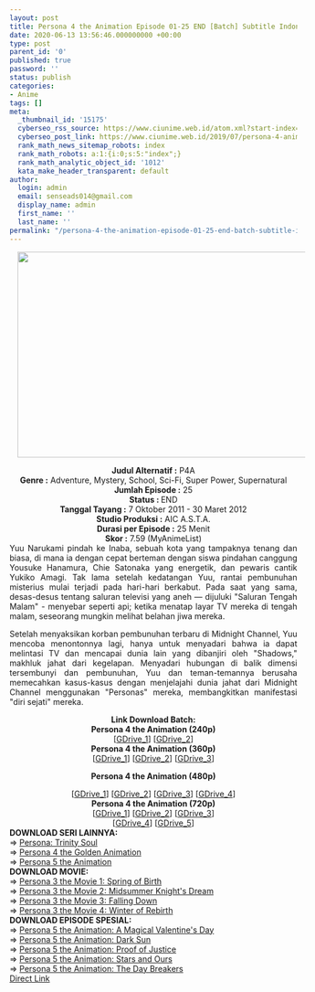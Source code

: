 ```yaml
---
layout: post
title: Persona 4 the Animation Episode 01-25 END [Batch] Subtitle Indonesia
date: 2020-06-13 13:56:46.000000000 +00:00
type: post
parent_id: '0'
published: true
password: ''
status: publish
categories:
- Anime
tags: []
meta:
  _thumbnail_id: '15175'
  cyberseo_rss_source: https://www.ciunime.web.id/atom.xml?start-index=901&max-results=150
  cyberseo_post_link: https://www.ciunime.web.id/2019/07/persona-4-animation-episode-01-25-end.html
  rank_math_news_sitemap_robots: index
  rank_math_robots: a:1:{i:0;s:5:"index";}
  rank_math_analytic_object_id: '1012'
  kata_make_header_transparent: default
author:
  login: admin
  email: senseads014@gmail.com
  display_name: admin
  first_name: ''
  last_name: ''
permalink: "/persona-4-the-animation-episode-01-25-end-batch-subtitle-indonesia/"
---
```

<div class="separator" style="clear: both; text-align: center;"><a href="https://1.bp.blogspot.com/-RpIOUdNY3ts/XSt4XBoh7iI/AAAAAAAAbxw/2FAg5ljJXGg3g1H4rBsrIHfAI8jAmHSzACLcBGAs/s1600/Persona%2B4%2Bthe%2BAnimation.jpg" imageanchor="1" style="margin-left: 1em; margin-right: 1em;"><img border="0" data-original-height="720" data-original-width="1280" height="360" src="{{ site.baseurl }}/assets/2020/06/Persona%2B4%2Bthe%2BAnimation.jpg" width="640" /></a></div>
<p>
<div style="text-align: center;"><b>Judul</b><b><b> Alternatif</b> :</b> P4A</div>
<div style="text-align: center;"><b><b>Genre :</b></b> Adventure, Mystery, School, Sci-Fi, Super Power, Supernatural</div>
<div style="text-align: center;"><b>Jumlah Episode :</b> 25<br /><b>Status :&nbsp;</b>END<br /><b>Tanggal Tayang :</b> 7 Oktober 2011 - 30 Maret 2012<br /><b>Studio Produksi :</b> AIC A.S.T.A.<br /><b>Durasi per Episode :</b> 25 Menit</div>
<div style="text-align: center;"><b>Skor :</b> 7.59 (MyAnimeList)</div>
<div style="text-align: center;"></div>
<div style="text-align: justify;">Yuu Narukami pindah ke Inaba, sebuah kota yang tampaknya tenang dan biasa, di mana ia dengan cepat berteman dengan siswa pindahan canggung Yousuke Hanamura, Chie Satonaka yang energetik, dan pewaris cantik Yukiko Amagi. Tak lama setelah kedatangan Yuu, rantai pembunuhan misterius mulai terjadi pada hari-hari berkabut. Pada saat yang sama, desas-desus tentang saluran televisi yang aneh — dijuluki "Saluran Tengah Malam" - menyebar seperti api; ketika menatap layar TV mereka di tengah malam, seseorang mungkin melihat belahan jiwa mereka.</p>
<p>Setelah menyaksikan korban pembunuhan terbaru di Midnight Channel, Yuu mencoba menontonnya lagi, hanya untuk menyadari bahwa ia dapat melintasi TV dan mencapai dunia lain yang dibanjiri oleh "Shadows," makhluk jahat dari kegelapan. Menyadari hubungan di balik dimensi tersembunyi dan pembunuhan, Yuu dan teman-temannya berusaha memecahkan kasus-kasus dengan menjelajahi dunia jahat dari Midnight Channel menggunakan "Personas" mereka, membangkitkan manifestasi "diri sejati" mereka.</p></div>
<div style="text-align: justify;"></div>
<div style="text-align: justify;"></div>
<div style="text-align: center;"><b>Link Download Batch:</b></div>
<div style="text-align: center;">
<div style="text-align: center;"><b>Persona 4 the Animation (240p)</b></div>
<div style="text-align: center;">[<a href="https://drive.google.com/uc?export=download&amp;id=13a6HTPa72MIoMnM2i-xG3AshdI5eBAdd" target="_blank" rel="noopener">GDrive_1</a>] [<a href="https://drive.google.com/uc?export=download&amp;id=1tfK4SWpbZZ-vSPxnlITsTqrpfTvLIDBa" target="_blank" rel="noopener">GDrive_2</a>]</div>
<div style="text-align: center;">
<div style="text-align: center;"><b>Persona 4 the Animation (360p)</b></div>
<div style="text-align: center;">[<a href="https://drive.google.com/uc?export=download&amp;id=1CG1v7oX7JN_zHX09H-ZBklst4rPE_FiT" target="_blank" rel="noopener">GDrive_1</a>] [<a href="https://drive.google.com/uc?export=download&amp;id=1-osHKnjE8qPaoMDr42JPzfpw3_AAzFmH" target="_blank" rel="noopener">GDrive_2</a>] [<a href="https://drive.google.com/uc?export=download&amp;id=1Exr2uW2TJZwN5CAFXKtoj255TzKpLrkE" target="_blank" rel="noopener">GDrive_3</a>]</div>
<div style="text-align: center;"></div>
</div>
<p><b>Persona 4 the Animation (480p)</b></div>
<div style="text-align: center;">[<a href="https://drive.google.com/uc?export=download&amp;id=1sFQApl8jVqUuqFa_7Q1ZWftZZkTl3vUn" target="_blank" rel="noopener">GDrive_1</a>] [<a href="https://drive.google.com/uc?export=download&amp;id=1gu6gn4w_BGjbZaapJrx4B2XoIjxmlUvr" target="_blank" rel="noopener">GDrive_2</a>] [<a href="https://drive.google.com/uc?id=1nTe0JHL22arULmBLoMAYRKljooD0514n" target="_blank" rel="noopener">GDrive_3</a>] [<a href="https://drive.google.com/uc?export=download&amp;id=1PYcc75xxS8zKBOJ2xya-XMakHL-JFJlN" target="_blank" rel="noopener">GDrive_4</a>]</div>
<div style="text-align: center;"><b>Persona 4 the Animation (720p)</b><br />[<a href="https://drive.google.com/uc?export=download&amp;id=1O0POdOn1a8a8kUQRyNkf6dyv9XctV3hT" target="_blank" rel="noopener">GDrive_1</a>] [<a href="https://drive.google.com/uc?export=download&amp;id=1I5WoxirVuSXYCLtSKhdxjZLcGrLPTAng" target="_blank" rel="noopener">GDrive_2</a>] [<a href="https://drive.google.com/uc?id=18P4FMLp7ZatRW0VbiJNdVGZPNmvklHi3" target="_blank" rel="noopener">GDrive_3</a>]<br />[<a href="https://drive.google.com/uc?id=1yl3wriW_4M7Wd-ZpjRH8dkeSooWuyLya" target="_blank" rel="noopener">GDrive_4</a>] [<a href="https://drive.google.com/uc?export=download&amp;id=104rMVzjwkRM8rp6RGlANoQ9G_RP53S9j" target="_blank" rel="noopener">GDrive_5</a>]
<div style="text-align: left;"></div>
<div style="text-align: left;"></div>
<div style="text-align: left;"><b>DOWNLOAD SERI LAINNYA:</b></div>
<div style="text-align: left;">=&gt;&nbsp;<a href="https://www.ciunime.web.id/2020/06/persona-trinity-soul-episode-01-26-end.html" target="_blank" rel="noopener">Persona: Trinity Soul</a></div>
<div style="text-align: left;">=&gt;&nbsp;<a href="https://www.ciunime.web.id/2019/07/persona-4-golden-animation-episode-01.html" target="_blank" rel="noopener">Persona 4 the Golden Animation</a></div>
<div style="text-align: left;">=&gt;&nbsp;<a href="https://www.ciunime.web.id/2019/01/persona-5-animation-episode-01-26-end.html" target="_blank" rel="noopener">Persona 5 the Animation</a></div>
<div style="text-align: left;"></div>
<div style="text-align: left;"><b>DOWNLOAD MOVIE:</b></div>
<div style="text-align: left;"></div>
<div style="text-align: left;">=&gt;&nbsp;<a href="https://www.ciunime.web.id/2019/01/persona-3-movie-1-spring-of-birth-movie.html" target="_blank" rel="noopener">Persona 3 the Movie 1: Spring of Birth</a></div>
<div style="text-align: left;">=&gt;&nbsp;<a href="https://www.ciunime.web.id/2019/01/persona-3-movie-2-midsummer-knights.html" target="_blank" rel="noopener">Persona 3 the Movie 2: Midsummer Knight's Dream</a></div>
<div style="text-align: left;">=&gt;&nbsp;<a href="https://www.ciunime.web.id/2019/01/persona-3-movie-3-falling-down-movie.html" target="_blank" rel="noopener">Persona 3 the Movie 3: Falling Down</a></div>
<div style="text-align: left;">=&gt;&nbsp;<a href="https://www.ciunime.web.id/2019/07/persona-3-movie-4-winter-of-rebirth.html" target="_blank" rel="noopener">Persona 3 the Movie 4: Winter of Rebirth</a></div>
<div style="text-align: left;"></div>
<div style="text-align: left;"><b>DOWNLOAD EPISODE SPESIAL:</b></div>
<div style="text-align: left;"></div>
<div style="text-align: left;">=&gt;&nbsp;<a href="https://www.ciunime.web.id/2019/06/persona-5-animation-magical-valentines.html" target="_blank" rel="noopener">Persona 5 the Animation: A Magical Valentine's Day</a></div>
<div style="text-align: left;">=&gt;&nbsp;<a href="https://www.ciunime.web.id/2019/07/persona-5-animation-dark-sun-spesial.html" target="_blank" rel="noopener">Persona 5 the Animation: Dark Sun</a></div>
<div style="text-align: left;">=&gt;&nbsp;<a href="https://www.ciunime.web.id/2019/06/persona-5-animation-proof-of-justice.html" target="_blank" rel="noopener">Persona 5 the Animation: Proof of Justice</a></div>
<div style="text-align: left;">=&gt;&nbsp;<a href="https://www.ciunime.web.id/2019/03/persona-5-stars-and-ours-spesial.html" target="_blank" rel="noopener">Persona 5 the Animation: Stars and Ours</a></div>
<div style="text-align: left;">=&gt;&nbsp;<a href="https://www.ciunime.web.id/2019/07/persona-5-animation-day-breakers.html" target="_blank" rel="noopener">Persona 5 the Animation: The Day Breakers</a></div>
<div style="text-align: left;"></div>
</div>
<link rel="stylesheet" href="https://cdnjs.cloudflare.com/ajax/libs/font-awesome/4.7.0/css/font-awesome.min.css" />
<div class="divbtn"> <a href="https://handymansurrender.com/fihup8buzv?key=94550f7ce39444073321dde3b8782f97" class="btn"><i class="fa fa-download"></i> Direct Link</a> </div>
